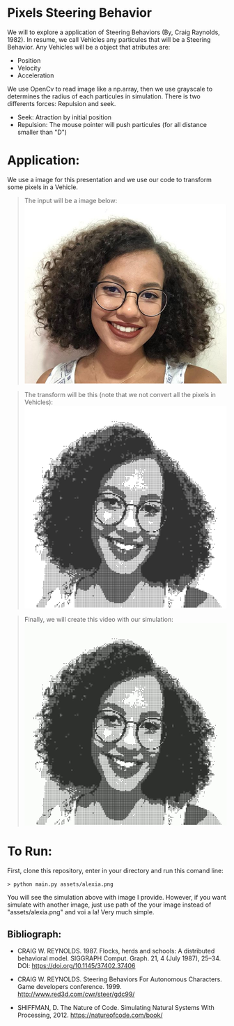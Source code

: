 # Pixels Steering Behavior

We will to explore a application of Steering Behaviors (By, Craig Raynolds, 1982). In resume, we call Vehicles any particules that will be a Steering Behavior. Any Vehicles will be a object that atributes are:

- Position
- Velocity
- Acceleration 

We use OpenCv to read image like a np.array, then we use grayscale to determines the radius of each particules in simulation. There is two differents forces: Repulsion and seek. 

- Seek: Atraction by initial position
- Repulsion: The mouse pointer will push particules (for all distance smaller than "D")

# Application:

We use a image for this presentation and we use our code to transform some pixels in a Vehicle. 

> The input will be a image below:
![The most beatiful girl I ever met](assets/alexia.png)

> The transform will be this (note that we not convert all the pixels in Vehicles):
![Input](output/00001_screenshot.png)

> Finally, we will create this video with our simulation:
![Results](alexia_steer.gif)

# To Run:

First, clone this repository, enter in your directory and run this comand line:

```terminal
> python main.py assets/alexia.png
```

You will see the simulation above with image I provide. However, if you want simulate with another image, just use path of the your image instead of "assets/alexia.png" and voi a la! Very much simple.



## Bibliograph:

- CRAIG W. REYNOLDS. 1987. Flocks, herds and schools: A distributed behavioral model. SIGGRAPH Comput. Graph. 21, 4 (July 1987), 25–34. DOI: https://doi.org/10.1145/37402.37406

- CRAIG W. REYNOLDS. Steering Behaviors For Autonomous Characters. Game developers conference. 1999. http://www.red3d.com/cwr/steer/gdc99/

- SHIFFMAN, D. The Nature of Code. Simulating Natural Systems With Processing, 2012. https://natureofcode.com/book/


